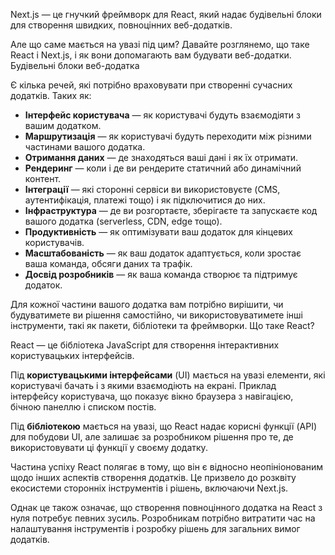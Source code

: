 Next.js — це гнучкий фреймворк для React, який надає будівельні блоки для створення швидких, повноцінних веб-додатків.

Але що саме мається на увазі під цим? Давайте розглянемо, що таке React і Next.js, і як вони допомагають вам будувати веб-додатки.
Будівельні блоки веб-додатка

Є кілька речей, які потрібно враховувати при створенні сучасних додатків. Таких як:

- **Інтерфейс користувача** — як користувачі будуть взаємодіяти з вашим додатком.
- **Маршрутизація** — як користувачі будуть переходити між різними частинами вашого додатка.
- **Отримання даних** — де знаходяться ваші дані і як їх отримати.
- **Рендеринг** — коли і де ви рендерите статичний або динамічний контент.
- **Інтеграції** — які сторонні сервіси ви використовуєте (CMS, аутентифікація, платежі тощо) і як підключитися до них.
- **Інфраструктура** — де ви розгортаєте, зберігаєте та запускаєте код вашого додатка (serverless, CDN, edge тощо).
- **Продуктивність** — як оптимізувати ваш додаток для кінцевих користувачів.
- **Масштабованість** — як ваш додаток адаптується, коли зростає ваша команда, обсяги даних та трафік.
- **Досвід розробників** — як ваша команда створює та підтримує додаток.

Для кожної частини вашого додатка вам потрібно вирішити, чи будуватимете ви рішення самостійно, чи використовуватимете інші інструменти, такі як пакети, бібліотеки та фреймворки.
Що таке React?

React — це бібліотека JavaScript для створення інтерактивних користувацьких інтерфейсів.

Під **користувацькими інтерфейсами** (UI) мається на увазі елементи, які користувачі бачать і з якими взаємодіють на екрані.
Приклад інтерфейсу користувача, що показує вікно браузера з навігацією, бічною панеллю і списком постів.

Під **бібліотекою** мається на увазі, що React надає корисні функції (API) для побудови UI, але залишає за розробником рішення про те, де використовувати ці функції у своєму додатку.

Частина успіху React полягає в тому, що він є відносно неопініонованим щодо інших аспектів створення додатків. Це призвело до розквіту екосистеми сторонніх інструментів і рішень, включаючи Next.js.

Однак це також означає, що створення повноцінного додатка на React з нуля потребує певних зусиль. Розробникам потрібно витратити час на налаштування інструментів і розробку рішень для загальних вимог додатків.
